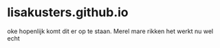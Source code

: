 # lisakusters.github.io

oke hopenlijk komt dit er op te staan. 
Merel mare rikken
het werkt nu wel echt 
